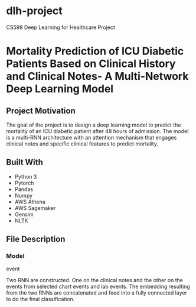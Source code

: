 # dlh-project
CS598 Deep Learning for Healthcare Project
# Mortality Prediction of ICU Diabetic Patients Based on Clinical History and Clinical Notes- A Multi-Network Deep Learning Model

## Project Motivation
The goal of the project is to design a deep learning model to predict the mortality of an ICU diabetic patient after 48 hours of admission. The model is a multi-RNN architecture with an attention mechanism that engages clinical notes and specific clinical features to predict mortality.

## Built With
- Python 3
- Pytorch
- Pandas
- Numpy
- AWS Athena
- AWS Sagemaker
- Gensim
- NLTK

## File Description
### Model
event





Two RNN are constructed.  One on the clinical notes and the other on the events from selected chart events and lab events.
The embedding resulting from the two RNNs are concatenated and feed into a fully connected layer to do the final classification.
